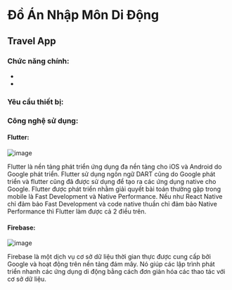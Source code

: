 # Đồ Án Nhập Môn Di Động

## Travel App
### Chức năng chính:
+ 
+
### Yêu cầu thiết bị:
### Công nghệ sử dụng:
#### Flutter:
![image](https://user-images.githubusercontent.com/56749834/105620788-07ac2f80-5e33-11eb-95fb-7665b34ec548.png)

Flutter là nền tảng phát triển ứng dụng đa nền tảng cho iOS và Android do Google phát triển. Flutter sử dụng ngôn ngữ DART cũng do Google phát triển và flutter cũng đã được sử dụng để tạo ra các ứng dụng native cho Google.
Flutter được phát triển nhằm giải quyết bài toán thường gặp trong mobile là Fast Development và Native Performance. Nếu như React Native chỉ đảm bảo Fast Development và code native thuần chỉ đảm bảo Native Performance thì Flutter làm được cả 2 điều trên.
#### Firebase: 
![image](https://user-images.githubusercontent.com/56749834/105620809-23173a80-5e33-11eb-9956-80975f98fdc5.png)

Firebase là một dịch vụ cơ sở dữ liệu thời gian thực được cung cấp bởi Google và hoạt động trên nền tảng đám mây. Nó giúp các lập trình phát triển nhanh các ứng dụng di động bằng cách đơn giản hóa các thao tác với cơ sở dữ liệu.

